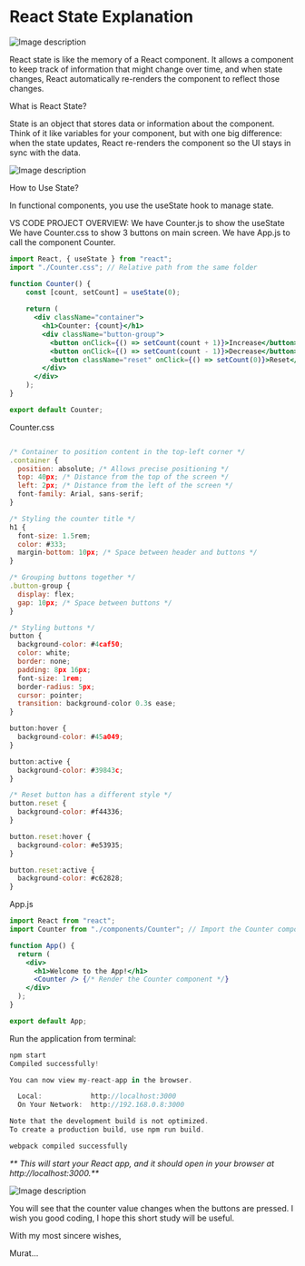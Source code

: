 
# React State Explanation

![Image description](https://dev-to-uploads.s3.amazonaws.com/uploads/articles/cs3h8o1w71cthz9pocj5.png)


React state is like the memory of a React component. It allows a component to keep track of information that might change over time, and when state changes, React automatically re-renders the component to reflect those changes.

What is React State?

State is an object that stores data or information about the component. Think of it like variables for your component, but with one big difference: when the state updates, React re-renders the component so the UI stays in sync with the data.

![Image description](https://dev-to-uploads.s3.amazonaws.com/uploads/articles/9aobq1c3u6ticbihknqv.png)

How to Use State?

In functional components, you use the useState hook to manage state.

VS CODE PROJECT OVERVIEW:
We have Counter.js to show the useState
We have Counter.css to show 3 buttons on main screen.
We have App.js to call the component Counter.

```jsx
import React, { useState } from "react";
import "./Counter.css"; // Relative path from the same folder

function Counter() {
    const [count, setCount] = useState(0);
  
    return (
      <div className="container">
        <h1>Counter: {count}</h1>
        <div className="button-group">
          <button onClick={() => setCount(count + 1)}>Increase</button>
          <button onClick={() => setCount(count - 1)}>Decrease</button>
          <button className="reset" onClick={() => setCount(0)}>Reset</button>
        </div>
      </div>
    );
}

export default Counter;
```

Counter.css
```jsx

/* Container to position content in the top-left corner */
.container {
  position: absolute; /* Allows precise positioning */
  top: 40px; /* Distance from the top of the screen */
  left: 2px; /* Distance from the left of the screen */
  font-family: Arial, sans-serif;
}

/* Styling the counter title */
h1 {
  font-size: 1.5rem;
  color: #333;
  margin-bottom: 10px; /* Space between header and buttons */
}

/* Grouping buttons together */
.button-group {
  display: flex;
  gap: 10px; /* Space between buttons */
}

/* Styling buttons */
button {
  background-color: #4caf50;
  color: white;
  border: none;
  padding: 8px 16px;
  font-size: 1rem;
  border-radius: 5px;
  cursor: pointer;
  transition: background-color 0.3s ease;
}

button:hover {
  background-color: #45a049;
}

button:active {
  background-color: #39843c;
}

/* Reset button has a different style */
button.reset {
  background-color: #f44336;
}

button.reset:hover {
  background-color: #e53935;
}

button.reset:active {
  background-color: #c62828;
}

```

App.js

```jsx
import React from "react";
import Counter from "./components/Counter"; // Import the Counter component

function App() {
  return (
    <div>
      <h1>Welcome to the App!</h1>
      <Counter /> {/* Render the Counter component */}
    </div>
  );
}

export default App;


```
Run the application from terminal:


```jsx
npm start
Compiled successfully!

You can now view my-react-app in the browser.

  Local:            http://localhost:3000
  On Your Network:  http://192.168.0.8:3000

Note that the development build is not optimized.
To create a production build, use npm run build.

webpack compiled successfully
```
_**
This will start your React app, and it should open in your browser at http://localhost:3000.**_


![Image description](https://dev-to-uploads.s3.amazonaws.com/uploads/articles/a7kmcemga4ajhvity9le.png)


You will see that the counter value changes when the buttons are pressed. I wish you good coding, I hope this short study will be useful.

With my most sincere wishes,

Murat...








 


